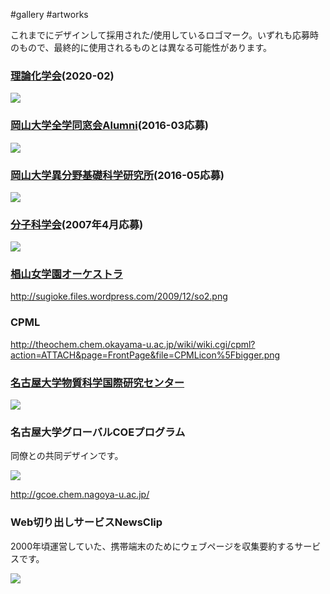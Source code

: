 #gallery #artworks

これまでにデザインして採用された/使用しているロゴマーク。いずれも応募時のもので、最終的に使用されるものとは異なる可能性があります。


### [理論化学会](https://www.rkk-web.jp)(2020-02)

![](https://i.gyazo.com/5c5302970dfe47f2a4ed6d5c9423389a.png)


### [岡山大学全学同窓会Alumni](http://www.cc.okayama-u.ac.jp/~dousou/alumni/)(2016-03応募)

![](storage:ロゴマーク/OU-Alumni1-solo.png)


### [岡山大学異分野基礎科学研究所](http://www.riis.okayama-u.ac.jp)(2016-05応募)

![](storage:ロゴマーク/riis.png)


### [分子科学会](http://molsci.jp)(2007年4月応募)

![](storage:ロゴマーク/molsci.png)


### [椙山女学園オーケストラ](http://sugioke.wordpress.com/)

http://sugioke.files.wordpress.com/2009/12/so2.png


### CPML

http://theochem.chem.okayama-u.ac.jp/wiki/wiki.cgi/cpml?action=ATTACH&page=FrontPage&file=CPMLicon%5Fbigger.png


### [名古屋大学物質科学国際研究センター](http://www.rcms.nagoya-u.ac.jp)

![](storage:ロゴマーク/rcms171.gif)


### 名古屋大学グローバルCOEプログラム

同僚との共同デザインです。

![](storage:ロゴマーク/gcoe.jpg)

http://gcoe.chem.nagoya-u.ac.jp/


### Web切り出しサービスNewsClip

2000年頃運営していた、携帯端末のためにウェブページを収集要約するサービスです。

![](storage:ロゴマーク/newsclip-original-180px.png)
